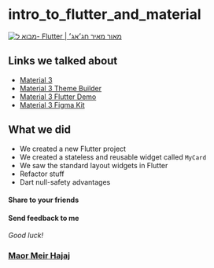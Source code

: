 # intro_to_flutter_and_material

[![מבוא ל- Flutter | מאור מאיר חג׳אג׳
](https://img.youtube.com/vi/wpUOuR8QYHo/0.jpg)](https://www.youtube.com/watch?v=wpUOuR8QYHo "מבוא ל- Flutter | מאור מאיר חג׳אג׳
")


## Links we talked about

- [Material 3](https://m3.material.io/components)
- [Material 3 Theme Builder](https://m3.material.io/theme-builder)
- [Material 3 Flutter Demo](https://flutter.github.io/samples/web/material_3_demo/#/)
- [Material 3 Figma Kit](https://www.figma.com/community/file/1035203688168086460/Material-3-Design-Kit)

## What we did

- We created a new Flutter project
- We created a stateless and reusable widget called `MyCard`
- We saw the standard layout widgets in Flutter
- Refactor stuff
- Dart null-safety advantages

#### Share to your friends

#### Send feedback to me

*Good luck!*

### [Maor Meir Hajaj](https://www.linkedin.com/in/maor-meir-hajaj/)
